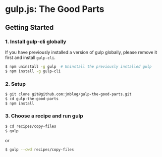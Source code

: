 # gulp.js: The Good Parts

## Getting Started

### 1. Install gulp-cli globally

If you have previously installed a version of gulp globally, please remove it first and install `gulp-cli`.

```bash
$ npm uninstall -g gulp  # Uninstall the previously installed gulp
$ npm install -g gulp-cli
```

### 2. Setup

```bash
$ git clone git@github.com:jmblog/gulp-the-good-parts.git
$ cd gulp-the-good-parts
$ npm install
```

### 3. Choose a recipe and run gulp

```bash
$ cd recipes/copy-files
$ gulp
```

or

```bash
$ gulp --cwd recipes/copy-files
```
